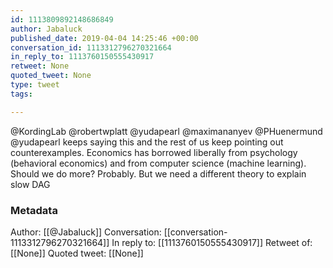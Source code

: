 ```yaml
---
id: 1113809892148686849
author: Jabaluck
published_date: 2019-04-04 14:25:46 +00:00
conversation_id: 1113312796270321664
in_reply_to: 1113760150555430917
retweet: None
quoted_tweet: None
type: tweet
tags:

---
```


@KordingLab @robertwplatt @yudapearl @maximananyev @PHuenermund @yudapearl keeps saying this and the rest of us keep pointing out counterexamples. Economics has borrowed liberally from psychology (behavioral economics) and from computer science (machine learning). Should we do more? Probably. But we need a different theory to explain slow DAG

### Metadata

Author: [[@Jabaluck]]
Conversation: [[conversation-1113312796270321664]]
In reply to: [[1113760150555430917]]
Retweet of: [[None]]
Quoted tweet: [[None]]
